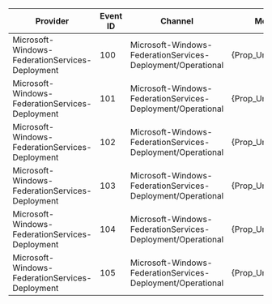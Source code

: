 Provider                                         |  Event ID  |  Channel                                                      |  Message
-------------------------------------------------|------------|---------------------------------------------------------------|----------------------
Microsoft-Windows-FederationServices-Deployment  |  100       |  Microsoft-Windows-FederationServices-Deployment/Operational  |  {Prop_UnicodeString}
Microsoft-Windows-FederationServices-Deployment  |  101       |  Microsoft-Windows-FederationServices-Deployment/Operational  |  {Prop_UnicodeString}
Microsoft-Windows-FederationServices-Deployment  |  102       |  Microsoft-Windows-FederationServices-Deployment/Operational  |  {Prop_UnicodeString}
Microsoft-Windows-FederationServices-Deployment  |  103       |  Microsoft-Windows-FederationServices-Deployment/Operational  |  {Prop_UnicodeString}
Microsoft-Windows-FederationServices-Deployment  |  104       |  Microsoft-Windows-FederationServices-Deployment/Operational  |  {Prop_UnicodeString}
Microsoft-Windows-FederationServices-Deployment  |  105       |  Microsoft-Windows-FederationServices-Deployment/Operational  |  {Prop_UnicodeString}